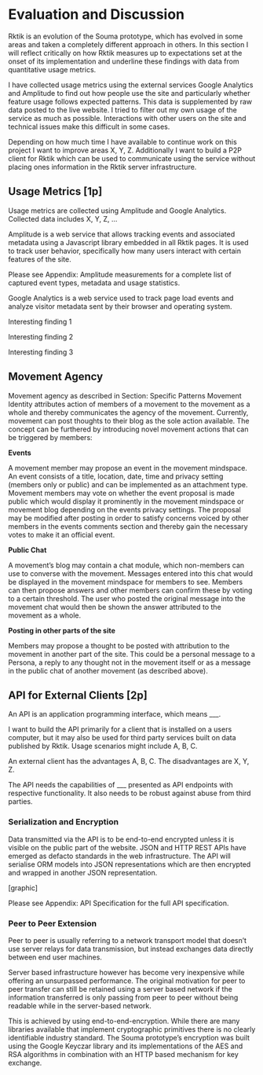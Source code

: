# Evaluation and Discussion

Rktik is an evolution of the Souma prototype, which has evolved in some areas and taken a completely different approach in others. In this section I will reflect critically on how Rktik measures up to expectations set at the onset of its implementation and underline these findings with data from quantitative usage metrics.

I have collected usage metrics using the external services Google Analytics and Amplitude to find out how people use the site and particularly whether feature usage follows expected patterns. This data is supplemented by raw data posted to the live website. I tried to filter out my own usage of the service as much as possible. Interactions with other users on the site and technical issues make this difficult in some cases.

Depending on how much time I have available to continue work on this project I want to improve areas X, Y, Z. Additionally I want to build a P2P client for Rktik which can be used to communicate using the service without placing ones information in the Rktik server infrastructure.

## Usage Metrics [1p]

Usage metrics are collected using Amplitude and Google Analytics. Collected data includes X, Y, Z, …

Amplitude is a web service that allows tracking events and associated metadata using a Javascript library embedded in all Rktik pages. It is used to track user behavior, specifically how many users interact with certain features of the site.

Please see Appendix: Amplitude measurements for a complete list of captured event types, metadata and usage statistics.

Google Analytics is a web service used to track page load events and analyze visitor metadata sent by their browser and operating system.

Interesting finding 1

Interesting finding 2

Interesting finding 3

## Movement Agency

Movement agency as described in Section: Specific Patterns Movement Identity attributes action of members of a movement to the movement as a whole and thereby communicates the agency of the movement. Currently, movement can post thoughts to their blog as the sole action available. The concept can be furthered by introducing novel movement actions that can be triggered by members:

**Events**

A movement member may propose an event in the movement mindspace. An event consists of a title, location, date, time and privacy setting (members only or public) and can be implemented as an attachment type. Movement members may vote on whether the event proposal is made public which would display it prominently in the movement mindspace or movement blog depending on the events privacy settings. The proposal may be modified after posting in order to satisfy concerns voiced by other members in the events comments section and thereby gain the necessary votes to make it an official event.

**Public Chat**

A movement’s blog may contain a chat module, which non-members can use to converse with the movement. Messages entered into this chat would be displayed in the movement mindspace for members to see. Members can then propose answers and other members can confirm these by voting to a certain threshold. The user who posted the original message into the movement chat would then be shown the answer attributed to the movement as a whole.

**Posting in other parts of the site**

Members may propose a thought to be posted with attribution to the movement in another part of the site. This could be a personal message to a Persona, a reply to any thought not in the movement itself or as a message in the public chat of another movement (as described above).

## API for External Clients [2p]

An API is an application programming interface, which means ___.  

I want to build the API primarily for a client that is installed on a users computer, but it may also be used for third party services built on data published by Rktik. Usage scenarios might include A, B, C.

An external client has the advantages A, B, C. The disadvantages are X, Y, Z.

The API needs the capabilities of ___ presented as API endpoints with respective functionality. It also needs to be robust against abuse from third parties.

### Serialization and Encryption

Data transmitted via the API is to be end-to-end encrypted unless it is visible on the public part of the website. JSON and HTTP REST APIs have emerged as defacto standards in the web infrastructure. The API will serialise ORM models into JSON representations which are then encrypted and wrapped in another JSON representation.

[graphic]

Please see Appendix: API Specification for the full API specification.

### Peer to Peer Extension

Peer to peer is usually referring to a network transport model that doesn’t use server relays for data transmission, but instead exchanges data directly between end user machines. 

Server based infrastructure however has become very inexpensive while offering an unsurpassed performance. The original motivation for peer to peer transfer can still be retained using a server based network if the information transferred is only passing from peer to peer without being readable while in the server-based network. 

This is achieved by using end-to-end-encryption. While there are many libraries available that implement cryptographic primitives there is no clearly identifiable industry standard. The Souma prototype’s encryption was built using the Google Keyczar library and its implementations of the AES and RSA algorithms in combination with an HTTP based mechanism for key exchange.